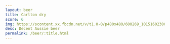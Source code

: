 ```yaml
---
layout: beer
title: Carlton dry
score: 6
img: https://scontent.xx.fbcdn.net/v/t1.0-0/p480x480/600269_10151602300508745_808991925_n.jpg?oh=e14c68657a44af2a0d5ed316218c5331&oe=5895E943
desc: Decent Aussie beer
permalink: /beer/:title.html
---
```

